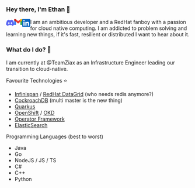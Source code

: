 ### Hey there, I'm Ethan 👋

<a href="https://discord.gg/R2qFawfGxW">
  <img align="left" alt="Ethan Gallant | Discord" width="22px" src="https://raw.githubusercontent.com/ethan-gallant/ethan-gallant/master/img/discord.svg" />
</a>
<a href="mailto:ethan.gallant@gmail.com">
  <img align="left" alt="Ethan Gallant | Email" width="22px" src="https://raw.githubusercontent.com/ethan-gallant/ethan-gallant/master/img/gmail.svg" />
</a>
<a href="https://www.linkedin.com/in/ethan-gallant/">
  <img align="left" alt="Ethan Gallant | Linkedin" width="22px" src="https://raw.githubusercontent.com/ethan-gallant/ethan-gallant/master/img/linkedin.svg" />
</a>


I am an ambitious developer and a RedHat fanboy with a passion for cloud native computing. I am addicted to problem solving and learning new things, if it's fast, resilient or distributed I want to hear about it.

### What do I do? 💼

I am currently at @TeamZiax as an Infrastructure Engineer leading our transition to cloud-native.

Favourite Technologies ⭐
- [Infinispan](https://infinispan.org) / [RedHat DataGrid](https://www.redhat.com/en/technologies/jboss-middleware/data-grid) (who needs redis anymore?)
- [CockroachDB](https://www.cockroachlabs.com/) (multi master is the new thing)
- [Quarkus](https://quarkus.io/)
- [OpenShift](https://www.redhat.com/en/technologies/cloud-computing/openshift) / [OKD](https://www.okd.io/)
- [Operator Framework](https://operatorframework.io/)
- [ElasticSearch](https://www.elastic.co/)

Programming Languages (best to worst)
- Java
- Go
- NodeJS / JS / TS
- C#
- C++
- Python
